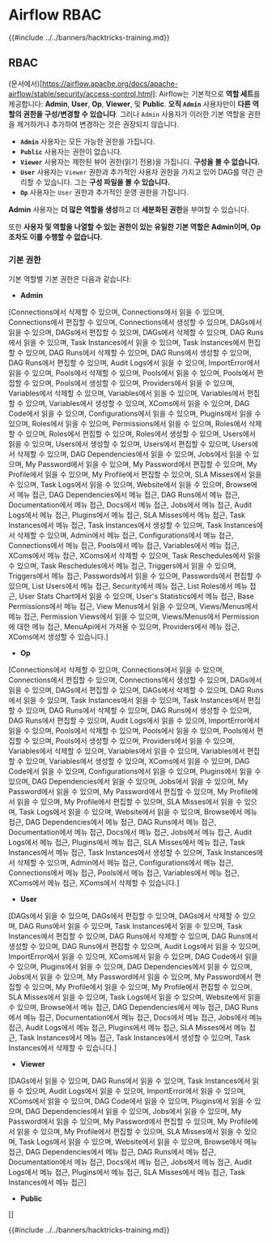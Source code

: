 # Airflow RBAC

{{#include ../../banners/hacktricks-training.md}}

## RBAC

(문서에서)\[https://airflow.apache.org/docs/apache-airflow/stable/security/access-control.html]: Airflow는 기본적으로 **역할 세트**를 제공합니다: **Admin**, **User**, **Op**, **Viewer**, 및 **Public**. **오직 `Admin`** 사용자만이 **다른 역할의 권한을 구성/변경할 수 있습니다**. 그러나 `Admin` 사용자가 이러한 기본 역할을 권한을 제거하거나 추가하여 변경하는 것은 권장되지 않습니다.

- **`Admin`** 사용자는 모든 가능한 권한을 가집니다.
- **`Public`** 사용자는 권한이 없습니다.
- **`Viewer`** 사용자는 제한된 뷰어 권한(읽기 전용)을 가집니다. **구성을 볼 수 없습니다.**
- **`User`** 사용자는 `Viewer` 권한과 추가적인 사용자 권한을 가지고 있어 DAG를 약간 관리할 수 있습니다. 그는 **구성 파일을 볼 수 있습니다.**
- **`Op`** 사용자는 `User` 권한과 추가적인 운영 권한을 가집니다.

**Admin** 사용자는 **더 많은 역할을 생성**하고 더 **세분화된 권한**을 부여할 수 있습니다.

또한 **사용자 및 역할을 나열할 수 있는 권한이 있는 유일한 기본 역할은 Admin이며, Op조차도 이를 수행할 수 없습니다.**

### 기본 권한

기본 역할별 기본 권한은 다음과 같습니다:

- **Admin**

\[Connections에서 삭제할 수 있으며, Connections에서 읽을 수 있으며, Connections에서 편집할 수 있으며, Connections에서 생성할 수 있으며, DAGs에서 읽을 수 있으며, DAGs에서 편집할 수 있으며, DAGs에서 삭제할 수 있으며, DAG Runs에서 읽을 수 있으며, Task Instances에서 읽을 수 있으며, Task Instances에서 편집할 수 있으며, DAG Runs에서 삭제할 수 있으며, DAG Runs에서 생성할 수 있으며, DAG Runs에서 편집할 수 있으며, Audit Logs에서 읽을 수 있으며, ImportError에서 읽을 수 있으며, Pools에서 삭제할 수 있으며, Pools에서 읽을 수 있으며, Pools에서 편집할 수 있으며, Pools에서 생성할 수 있으며, Providers에서 읽을 수 있으며, Variables에서 삭제할 수 있으며, Variables에서 읽을 수 있으며, Variables에서 편집할 수 있으며, Variables에서 생성할 수 있으며, XComs에서 읽을 수 있으며, DAG Code에서 읽을 수 있으며, Configurations에서 읽을 수 있으며, Plugins에서 읽을 수 있으며, Roles에서 읽을 수 있으며, Permissions에서 읽을 수 있으며, Roles에서 삭제할 수 있으며, Roles에서 편집할 수 있으며, Roles에서 생성할 수 있으며, Users에서 읽을 수 있으며, Users에서 생성할 수 있으며, Users에서 편집할 수 있으며, Users에서 삭제할 수 있으며, DAG Dependencies에서 읽을 수 있으며, Jobs에서 읽을 수 있으며, My Password에서 읽을 수 있으며, My Password에서 편집할 수 있으며, My Profile에서 읽을 수 있으며, My Profile에서 편집할 수 있으며, SLA Misses에서 읽을 수 있으며, Task Logs에서 읽을 수 있으며, Website에서 읽을 수 있으며, Browse에서 메뉴 접근, DAG Dependencies에서 메뉴 접근, DAG Runs에서 메뉴 접근, Documentation에서 메뉴 접근, Docs에서 메뉴 접근, Jobs에서 메뉴 접근, Audit Logs에서 메뉴 접근, Plugins에서 메뉴 접근, SLA Misses에서 메뉴 접근, Task Instances에서 메뉴 접근, Task Instances에서 생성할 수 있으며, Task Instances에서 삭제할 수 있으며, Admin에서 메뉴 접근, Configurations에서 메뉴 접근, Connections에서 메뉴 접근, Pools에서 메뉴 접근, Variables에서 메뉴 접근, XComs에서 메뉴 접근, XComs에서 삭제할 수 있으며, Task Reschedules에서 읽을 수 있으며, Task Reschedules에서 메뉴 접근, Triggers에서 읽을 수 있으며, Triggers에서 메뉴 접근, Passwords에서 읽을 수 있으며, Passwords에서 편집할 수 있으며, List Users에서 메뉴 접근, Security에서 메뉴 접근, List Roles에서 메뉴 접근, User Stats Chart에서 읽을 수 있으며, User's Statistics에서 메뉴 접근, Base Permissions에서 메뉴 접근, View Menus에서 읽을 수 있으며, Views/Menus에서 메뉴 접근, Permission Views에서 읽을 수 있으며, Views/Menus에서 Permission에 대한 메뉴 접근, MenuApi에서 가져올 수 있으며, Providers에서 메뉴 접근, XComs에서 생성할 수 있습니다.]

- **Op**

\[Connections에서 삭제할 수 있으며, Connections에서 읽을 수 있으며, Connections에서 편집할 수 있으며, Connections에서 생성할 수 있으며, DAGs에서 읽을 수 있으며, DAGs에서 편집할 수 있으며, DAGs에서 삭제할 수 있으며, DAG Runs에서 읽을 수 있으며, Task Instances에서 읽을 수 있으며, Task Instances에서 편집할 수 있으며, DAG Runs에서 삭제할 수 있으며, DAG Runs에서 생성할 수 있으며, DAG Runs에서 편집할 수 있으며, Audit Logs에서 읽을 수 있으며, ImportError에서 읽을 수 있으며, Pools에서 삭제할 수 있으며, Pools에서 읽을 수 있으며, Pools에서 편집할 수 있으며, Pools에서 생성할 수 있으며, Providers에서 읽을 수 있으며, Variables에서 삭제할 수 있으며, Variables에서 읽을 수 있으며, Variables에서 편집할 수 있으며, Variables에서 생성할 수 있으며, XComs에서 읽을 수 있으며, DAG Code에서 읽을 수 있으며, Configurations에서 읽을 수 있으며, Plugins에서 읽을 수 있으며, DAG Dependencies에서 읽을 수 있으며, Jobs에서 읽을 수 있으며, My Password에서 읽을 수 있으며, My Password에서 편집할 수 있으며, My Profile에서 읽을 수 있으며, My Profile에서 편집할 수 있으며, SLA Misses에서 읽을 수 있으며, Task Logs에서 읽을 수 있으며, Website에서 읽을 수 있으며, Browse에서 메뉴 접근, DAG Dependencies에서 메뉴 접근, DAG Runs에서 메뉴 접근, Documentation에서 메뉴 접근, Docs에서 메뉴 접근, Jobs에서 메뉴 접근, Audit Logs에서 메뉴 접근, Plugins에서 메뉴 접근, SLA Misses에서 메뉴 접근, Task Instances에서 메뉴 접근, Task Instances에서 생성할 수 있으며, Task Instances에서 삭제할 수 있으며, Admin에서 메뉴 접근, Configurations에서 메뉴 접근, Connections에서 메뉴 접근, Pools에서 메뉴 접근, Variables에서 메뉴 접근, XComs에서 메뉴 접근, XComs에서 삭제할 수 있습니다.]

- **User**

\[DAGs에서 읽을 수 있으며, DAGs에서 편집할 수 있으며, DAGs에서 삭제할 수 있으며, DAG Runs에서 읽을 수 있으며, Task Instances에서 읽을 수 있으며, Task Instances에서 편집할 수 있으며, DAG Runs에서 삭제할 수 있으며, DAG Runs에서 생성할 수 있으며, DAG Runs에서 편집할 수 있으며, Audit Logs에서 읽을 수 있으며, ImportError에서 읽을 수 있으며, XComs에서 읽을 수 있으며, DAG Code에서 읽을 수 있으며, Plugins에서 읽을 수 있으며, DAG Dependencies에서 읽을 수 있으며, Jobs에서 읽을 수 있으며, My Password에서 읽을 수 있으며, My Password에서 편집할 수 있으며, My Profile에서 읽을 수 있으며, My Profile에서 편집할 수 있으며, SLA Misses에서 읽을 수 있으며, Task Logs에서 읽을 수 있으며, Website에서 읽을 수 있으며, Browse에서 메뉴 접근, DAG Dependencies에서 메뉴 접근, DAG Runs에서 메뉴 접근, Documentation에서 메뉴 접근, Docs에서 메뉴 접근, Jobs에서 메뉴 접근, Audit Logs에서 메뉴 접근, Plugins에서 메뉴 접근, SLA Misses에서 메뉴 접근, Task Instances에서 메뉴 접근, Task Instances에서 생성할 수 있으며, Task Instances에서 삭제할 수 있습니다.]

- **Viewer**

\[DAGs에서 읽을 수 있으며, DAG Runs에서 읽을 수 있으며, Task Instances에서 읽을 수 있으며, Audit Logs에서 읽을 수 있으며, ImportError에서 읽을 수 있으며, XComs에서 읽을 수 있으며, DAG Code에서 읽을 수 있으며, Plugins에서 읽을 수 있으며, DAG Dependencies에서 읽을 수 있으며, Jobs에서 읽을 수 있으며, My Password에서 읽을 수 있으며, My Password에서 편집할 수 있으며, My Profile에서 읽을 수 있으며, My Profile에서 편집할 수 있으며, SLA Misses에서 읽을 수 있으며, Task Logs에서 읽을 수 있으며, Website에서 읽을 수 있으며, Browse에서 메뉴 접근, DAG Dependencies에서 메뉴 접근, DAG Runs에서 메뉴 접근, Documentation에서 메뉴 접근, Docs에서 메뉴 접근, Jobs에서 메뉴 접근, Audit Logs에서 메뉴 접근, Plugins에서 메뉴 접근, SLA Misses에서 메뉴 접근, Task Instances에서 메뉴 접근]

- **Public**

\[]

{{#include ../../banners/hacktricks-training.md}}
